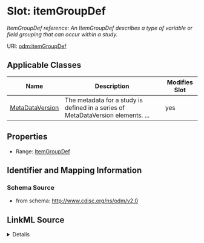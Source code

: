 # Slot: itemGroupDef


_ItemGroupDef reference: An ItemGroupDef describes a type of variable or field grouping that can occur within a study._



URI: [odm:itemGroupDef](http://www.cdisc.org/ns/odm/v2.0/itemGroupDef)



<!-- no inheritance hierarchy -->




## Applicable Classes

| Name | Description | Modifies Slot |
| --- | --- | --- |
[MetaDataVersion](MetaDataVersion.md) | The metadata for a study is defined in a series of MetaDataVersion elements. ... |  yes  |







## Properties

* Range: [ItemGroupDef](ItemGroupDef.md)





## Identifier and Mapping Information







### Schema Source


* from schema: http://www.cdisc.org/ns/odm/v2.0




## LinkML Source

<details>
```yaml
name: itemGroupDef
description: 'ItemGroupDef reference: An ItemGroupDef describes a type of variable
  or field grouping that can occur within a study.'
from_schema: http://www.cdisc.org/ns/odm/v2.0
rank: 1000
identifier: false
alias: itemGroupDef
domain_of:
- MetaDataVersion
range: ItemGroupDef

```
</details>